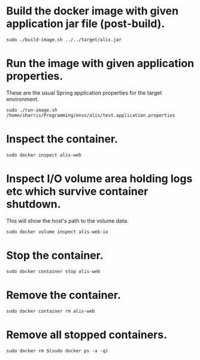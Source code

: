 # Build the docker image with given application jar file (post-build).
```
sudo ./build-image.sh ../../target/alis.jar
```

# Run the image with given application properties.
These are the usual Spring application properties for the target environment.
```
sudo ./run-image.sh /home/sharris/Programming/envs/alis/test.application.properties
```

# Inspect the container.
```
sudo docker inspect alis-web
```

# Inspect I/O volume area holding logs etc which survive container shutdown.
This will show the host's path to the volume data.
```
sudo docker volume inspect alis-web-io
```

# Stop the container.
```
sudo docker container stop alis-web
```

# Remove the container.
```
sudo docker container rm alis-web
```

# Remove all stopped containers.
```
sudo docker rm $(sudo docker ps -a -q)
```

